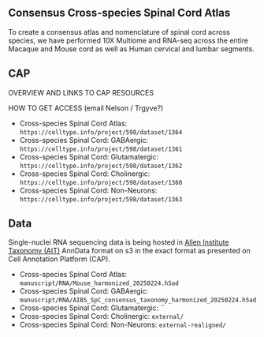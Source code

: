 ## Consensus Cross-species Spinal Cord Atlas

To create a consensus atlas and nomenclature of spinal cord across species, we have performed 10X Multiome and RNA-seq across the entire Macaque and Mouse cord as well as Human cervical and lumbar segments.

## CAP

OVERVIEW AND LINKS TO CAP RESOURCES

HOW TO GET ACCESS (email Nelson / Trgyve?)

* Cross-species Spinal Cord Atlas: `https://celltype.info/project/598/dataset/1364`
* Cross-species Spinal Cord: GABAergic: `https://celltype.info/project/598/dataset/1361`
* Cross-species Spinal Cord: Glutamatergic: `https://celltype.info/project/598/dataset/1362`
* Cross-species Spinal Cord: Cholinergic: `https://celltype.info/project/598/dataset/1360`
* Cross-species Spinal Cord: Non-Neurons: `https://celltype.info/project/598/dataset/1363`

## Data

Single-nuclei RNA sequencing data is being hosted in [Allen Institute Taxonomy (AIT)](https://github.com/AllenInstitute/AllenInstituteTaxonomy) AnnData format on s3 in the exact format as presented on Cell Annotation Platform (CAP).

* Cross-species Spinal Cord Atlas: `manuscript/RNA/Mouse_harmonized_20250224.h5ad`
* Cross-species Spinal Cord: GABAergic: `manuscript/RNA/AIBS_SpC_consensus_taxonomy_harmonized_20250224.h5ad`
* Cross-species Spinal Cord: Glutamatergic: ``
* Cross-species Spinal Cord: Cholinergic: `external/`
* Cross-species Spinal Cord: Non-Neurons: `external-realigned/`
